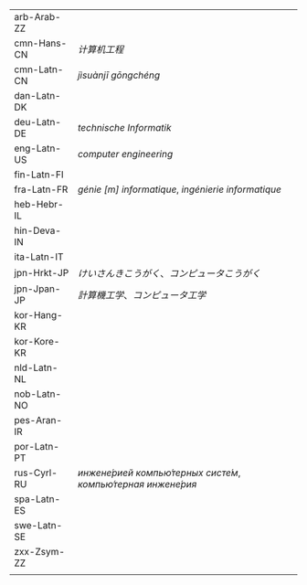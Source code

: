 | | |
|-|-|
| arb-Arab-ZZ |  |
| cmn-Hans-CN | _计算机工程_ |
| cmn-Latn-CN | _jìsuànjī gōngchéng_ |
| dan-Latn-DK |  |
| deu-Latn-DE | _technische Informatik_ |
| eng-Latn-US | _computer engineering_ |
| fin-Latn-FI |  |
| fra-Latn-FR | _génie [m] informatique_, _ingénierie informatique_ |
| heb-Hebr-IL |  |
| hin-Deva-IN |  |
| ita-Latn-IT |  |
| jpn-Hrkt-JP | _けいさんきこうがく_、_コンピュータこうがく_ |
| jpn-Jpan-JP | _計算機工学_、_コンピュータ工学_ |
| kor-Hang-KR |  |
| kor-Kore-KR |  |
| nld-Latn-NL |  |
| nob-Latn-NO |  |
| pes-Aran-IR |  |
| por-Latn-PT |  |
| rus-Cyrl-RU | _инжене́рией компью́терных систе́м_, _компью́терная инжене́рия_ |
| spa-Latn-ES |  |
| swe-Latn-SE |  |
| zxx-Zsym-ZZ |  |
|  |  |